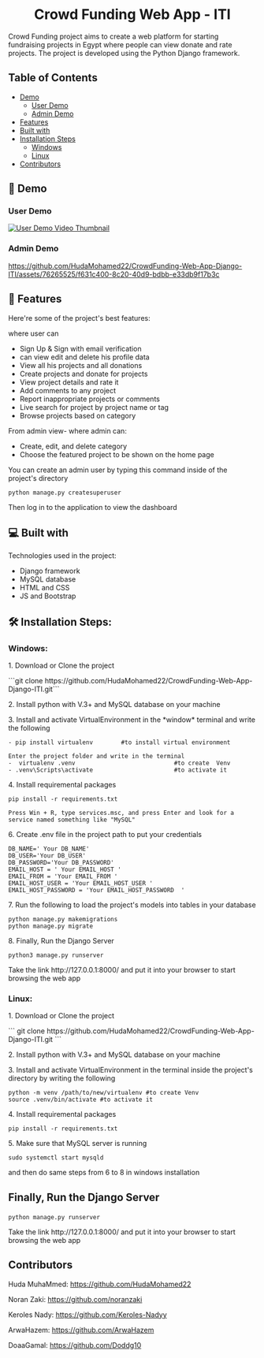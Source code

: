 <h1 align="center" id="title">Crowd Funding Web App - ITI</h1>

<p id="description">Crowd Funding project aims to create a web platform for starting fundraising projects in Egypt where people can view donate and rate projects. The project is developed using the Python Django framework.</p>

## Table of Contents
- [Demo](#demo)
  - [User Demo](#user-demo)
  - [Admin Demo](#admin-demo)
- [Features](#features)
- [Built with](#built-with)
- [Installation Steps](#installation-steps)
  - [Windows](#windows)
  - [Linux](#linux)
- [Contributors](#contributors)

<h2 id="demo">🚀 Demo</h2>

### User Demo
<a href="https://youtu.be/0i51dEKlgeU">
  <img src="https://img.youtube.com/vi/0i51dEKlgeU/0.jpg" alt="User Demo Video Thumbnail">
</a>

### Admin Demo
https://github.com/HudaMohamed22/CrowdFunding-Web-App-Django-ITI/assets/76265525/f631c400-8c20-40d9-bdbb-e33db9f17b3c

<h2 id="features">🧐 Features</h2>

Here're some of the project's best features:

where user can 
*   Sign Up & Sign with email verification
*   can view edit and delete his profile data
*   View all his projects and all donations
*   Create projects and donate for projects
*   View project details and rate it
*   Add comments to any project
*   Report inappropriate projects or comments
*   Live search for project by project name or tag
*   Browse projects based on category

From admin view- where admin can:
*   Create, edit, and delete category
*   Choose the featured project to be shown on the home page

You can create an admin user by typing this command inside of the project's directory

```python manage.py createsuperuser```

Then log in to the application to view the dashboard

<h2 id="built-with">💻 Built with</h2>

Technologies used in the project:

*   Django framework
*   MySQL database
*   HTML and CSS
*   JS and Bootstrap

<h2 id="installation-steps">🛠️ Installation Steps:</h2>

### Windows:

<p>1. Download or Clone the project</p>
```git clone https://github.com/HudaMohamed22/CrowdFunding-Web-App-Django-ITI.git```

<p>2. Install python with V.3+ and MySQL database on your machine</p>

<p>3. Install and activate VirtualEnvironment in the *window* terminal and write the following </p>


```
- pip install virtualenv        #to install virtual environment 

Enter the project folder and write in the terminal 
-  virtualenv .venv                            #to create  Venv    
- .venv\Scripts\activate                       #to activate it 

```
<p>4. Install requiremental packages</p>

```
pip install -r requirements.txt 
```
```
Press Win + R, type services.msc, and press Enter and look for a service named something like "MySQL"
```
<p>6. Create .env file in the project path to put your credentials</p>

```
DB_NAME=' Your DB_NAME'
DB_USER='Your DB_USER'
DB_PASSWORD='Your DB_PASSWORD'
EMAIL_HOST = ' Your EMAIL_HOST '
EMAIL_FROM = 'Your EMAIL_FROM '
EMAIL_HOST_USER = 'Your EMAIL_HOST_USER '
EMAIL_HOST_PASSWORD = 'Your EMAIL_HOST_PASSWORD  '
```

<p>7. Run the following to load the project's models into tables in your database</p>

```
python manage.py makemigrations
python manage.py migrate
```
<p>8. Finally, Run the Django Server</p>

```
python3 manage.py runserver
```
<p>Take the link http://127.0.0.1:8000/ and put it into your browser to start browsing the web app </p>

### Linux:

<p>1. Download or Clone the project</p>
```
git clone https://github.com/HudaMohamed22/CrowdFunding-Web-App-Django-ITI.git
```
<p>2. Install python with V.3+ and MySQL database on your machine</p>

<p>3. Install and activate VirtualEnvironment in the terminal inside the project's directory by writing the following </p>

```
python -m venv /path/to/new/virtualenv #to create Venv
source .venv/bin/activate #to activate it
```
<p>4. Install requiremental packages</p>

```
pip install -r requirements.txt 
```
<p>5. Make sure that MySQL server is running  </p>

```
sudo systemctl start mysqld 
```
<p> and then do same steps from 6 to 8 in windows installation</p>

## Finally, Run the Django Server</p>
```
python manage.py runserver

```
<p>Take the link http://127.0.0.1:8000/ and put it into your browser to start browsing the web app </p>

<h2 id="contributors">Contributors</h2>

Huda MuhaMmed: https://github.com/HudaMohamed22

 Noran Zaki: https://github.com/noranzaki

Keroles Nady: https://github.com/Keroles-Nadyy

ArwaHazem: https://github.com/ArwaHazem

DoaaGamal: https://github.com/Doddg10


